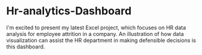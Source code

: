 # Hr-analytics-Dashboard
I'm excited to present my latest Excel project, which focuses on HR data analysis for employee attrition in a company.  An illustration of how data visualization can assist the HR department in making defensible decisions is this dashboard.
